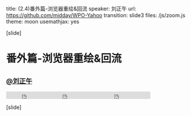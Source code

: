 title: (2.4)番外篇-浏览器重绘&回流
speaker: 刘正午
url: https://github.com/midday/WPO-Yahoo
transition: slide3
files: /js/zoom.js
theme: moon
usemathjax: yes


[slide]
# 番外篇-浏览器重绘&回流
## <small><a href="https://github.com/midday">@刘正午</a></small>
<small style="vertical-align:middle;display:inline-block"><iframe src="http://ghbtns.com/github-btn.html?user=midday&repo=WPO-Yahoo&type=watch&count-true" allowtransparency="true" frameborder="0" scrolling="0" width="110" height="20" style="width:110px;height:20px;  background-color: transparent;"></iframe><iframe src="http://ghbtns.com/github-btn.html?user=midday&repo=WPO-Yahoo&type=fork&count=false" allowtransparency="true" frameborder="0" scrolling="0" width="110" height="20" style="width:110px;height:20px;  background-color: transparent;"></iframe><iframe src="http://ghbtns.com/github-btn.html?user=midday&repo=WPO-Yahoo&type=follow&count=true" allowtransparency="true" frameborder="0" scrolling="0" width="170" height="20" style="width:170px;height:20px;  background-color: transparent;"></iframe></small>


[slide]
